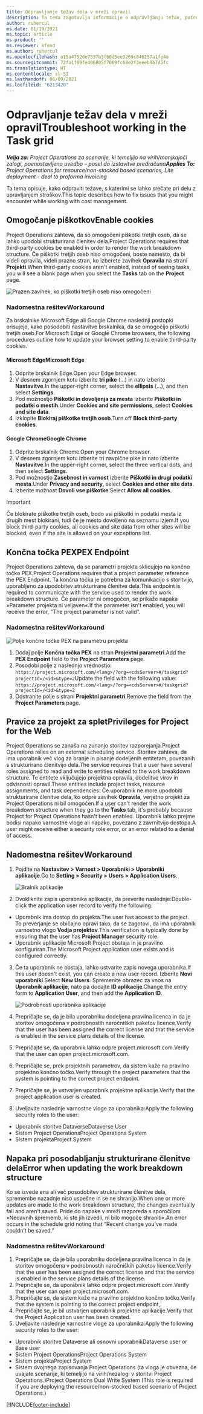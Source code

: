 ```yaml
---
title: Odpravljanje težav dela v mreži opravil
description: Ta tema zagotavlja informacije o odpravljanju težav, potrebne pri delu v mreži opravil.
author: ruhercul
ms.date: 01/19/2021
ms.topic: article
ms.product: ''
ms.reviewer: kfend
ms.author: ruhercul
ms.openlocfilehash: a15a4752de7537b3f60d5ee3269c846257a1fe4a
ms.sourcegitcommit: 72fa1f09fe406805f7009fc68e2f3eeeb9b7d5fc
ms.translationtype: HT
ms.contentlocale: sl-SI
ms.lasthandoff: 06/09/2021
ms.locfileid: "6213420"
---
```

# <a name="troubleshoot-working-in-the-task-grid"></a><span data-ttu-id="9e954-103">Odpravljanje težav dela v mreži opravil</span><span class="sxs-lookup"><span data-stu-id="9e954-103">Troubleshoot working in the Task grid</span></span> 

<span data-ttu-id="9e954-104">_**Velja za:** Project Operations za scenarije, ki temeljijo na virih/manjkajoči zalogi, poenostavljeno uvedbo – posel do izstavitve predračuna_</span><span class="sxs-lookup"><span data-stu-id="9e954-104">_**Applies To:** Project Operations for resource/non-stocked based scenarios, Lite deployment - deal to proforma invoicing_</span></span>

<span data-ttu-id="9e954-105">Ta tema opisuje, kako odpraviti težave, s katerimi se lahko srečate pri delu z upravljanjem stroškov.</span><span class="sxs-lookup"><span data-stu-id="9e954-105">This topic describes how to fix issues that you might encounter while working with cost management.</span></span>

## <a name="enable-cookies"></a><span data-ttu-id="9e954-106">Omogočanje piškotkov</span><span class="sxs-lookup"><span data-stu-id="9e954-106">Enable cookies</span></span>

<span data-ttu-id="9e954-107">Project Operations zahteva, da so omogočeni piškotki tretjih oseb, da se lahko upodobi strukturirana členitev dela.</span><span class="sxs-lookup"><span data-stu-id="9e954-107">Project Operations requires that third-party cookies be enabled in order to render the work breakdown structure.</span></span> <span data-ttu-id="9e954-108">Če piškotki tretjih oseb niso omogočeni, boste namesto, da bi videli opravila, videli prazno stran, ko izberete zavihek **Opravila** na strani **Projekti**.</span><span class="sxs-lookup"><span data-stu-id="9e954-108">When third-party cookies aren't enabled, instead of seeing tasks, you will see a blank page when you select the **Tasks** tab on the **Project** page.</span></span>

![Prazen zavihek, ko piškotki tretjih oseb niso omogočeni](media/blankschedule.png)


### <a name="workaround"></a><span data-ttu-id="9e954-110">Nadomestna rešitev</span><span class="sxs-lookup"><span data-stu-id="9e954-110">Workaround</span></span>
<span data-ttu-id="9e954-111">Za brskalnike Microsoft Edge ali Google Chrome naslednji postopki orisujejo, kako posodobiti nastavitve brskalnika, da se omogočijo piškotki tretjih oseb.</span><span class="sxs-lookup"><span data-stu-id="9e954-111">For Microsoft Edge or Google Chrome browsers, the following procedures outline how to update your browser setting to enable third-party cookies.</span></span>

#### <a name="microsoft-edge"></a><span data-ttu-id="9e954-112">Microsoft Edge</span><span class="sxs-lookup"><span data-stu-id="9e954-112">Microsoft Edge</span></span>

1. <span data-ttu-id="9e954-113">Odprite brskalnik Edge.</span><span class="sxs-lookup"><span data-stu-id="9e954-113">Open your Edge browser.</span></span>
2. <span data-ttu-id="9e954-114">V desnem zgornjem kotu izberite **tri pike** (...) in nato izberite **Nastavitve**.</span><span class="sxs-lookup"><span data-stu-id="9e954-114">In the upper-right corner, select the **ellipsis** (...), and then select **Settings**.</span></span>
3. <span data-ttu-id="9e954-115">Pod možnostjo **Piškotki in dovoljenja za mesta** izberite **Piškotki in podatki o mestih**.</span><span class="sxs-lookup"><span data-stu-id="9e954-115">Under **Cookies and site permissions**, select **Cookies and site data**.</span></span>
4. <span data-ttu-id="9e954-116">Izklopite **Blokiraj piškotke tretjih oseb**.</span><span class="sxs-lookup"><span data-stu-id="9e954-116">Turn off **Block third-party cookies**.</span></span>

#### <a name="google-chrome"></a><span data-ttu-id="9e954-117">Google Chrome</span><span class="sxs-lookup"><span data-stu-id="9e954-117">Google Chrome</span></span>

1. <span data-ttu-id="9e954-118">Odprite brskalnik Chrome.</span><span class="sxs-lookup"><span data-stu-id="9e954-118">Open your Chrome browser.</span></span>
2. <span data-ttu-id="9e954-119">V desnem zgornjem kotu izberite tri navpične pike in nato izberite **Nastavitve**.</span><span class="sxs-lookup"><span data-stu-id="9e954-119">In the upper-right corner, select the three vertical dots, and then select **Settings**.</span></span>
3. <span data-ttu-id="9e954-120">Pod možnostjo **Zasebnost in varnost** izberite **Piškotki in drugi podatki mesta**.</span><span class="sxs-lookup"><span data-stu-id="9e954-120">Under **Privacy and security**, select **Cookies and other site data**.</span></span>
4. <span data-ttu-id="9e954-121">Izberite možnost **Dovoli vse piškotke**.</span><span class="sxs-lookup"><span data-stu-id="9e954-121">Select **Allow all cookies**.</span></span>

> [!IMPORTANT]
> <span data-ttu-id="9e954-122">Če blokirate piškotke tretjih oseb, bodo vsi piškotki in podatki mesta iz drugih mest blokirani, tudi če je mesto dovoljeno na seznamu izjem.</span><span class="sxs-lookup"><span data-stu-id="9e954-122">If you block third-party cookies, all cookies and site data from other sites will be blocked, even if the site is allowed on your exceptions list.</span></span>

## <a name="pex-endpoint"></a><span data-ttu-id="9e954-123">Končna točka PEX</span><span class="sxs-lookup"><span data-stu-id="9e954-123">PEX Endpoint</span></span>

<span data-ttu-id="9e954-124">Project Operations zahteva, da se parametri projekta sklicujejo na končno točko PEX.</span><span class="sxs-lookup"><span data-stu-id="9e954-124">Project Operations requires that a project parameter reference the PEX Endpoint.</span></span> <span data-ttu-id="9e954-125">Ta končna točka je potrebna za komunikacijo s storitvijo, uporabljeno za upodobitev strukturirane členitve dela.</span><span class="sxs-lookup"><span data-stu-id="9e954-125">This endpoint is required to communicate with the service used to render the work breakdown structure.</span></span> <span data-ttu-id="9e954-126">Če parameter ni omogočen, se prikaže napaka »Parameter projekta ni veljaven«.</span><span class="sxs-lookup"><span data-stu-id="9e954-126">If the parameter isn't enabled, you will receive the error, "The project parameter is not valid".</span></span> 

### <a name="workaround"></a><span data-ttu-id="9e954-127">Nadomestna rešitev</span><span class="sxs-lookup"><span data-stu-id="9e954-127">Workaround</span></span>
 ![Polje končne točke PEX na parametru projekta](media/projectparameter.png)

1. <span data-ttu-id="9e954-129">Dodaj polje **Končna točka PEX** na stran **Projektni parametri**.</span><span class="sxs-lookup"><span data-stu-id="9e954-129">Add the **PEX Endpoint** field to the **Project Parameters** page.</span></span>
2. <span data-ttu-id="9e954-130">Posodobi polje z naslednjo vrednostjo: `https://project.microsoft.com/<lang>/?org=<cdsServer>#/taskgrid?projectId=/<id>&type=2`</span><span class="sxs-lookup"><span data-stu-id="9e954-130">Update the field with the following value: `https://project.microsoft.com/<lang>/?org=<cdsServer>#/taskgrid?projectId=/<id>&type=2`</span></span>
3. <span data-ttu-id="9e954-131">Odstranite polje s strani **Projektni parametri**.</span><span class="sxs-lookup"><span data-stu-id="9e954-131">Remove the field from the **Project Parameters** page.</span></span>

## <a name="privileges-for-project-for-the-web"></a><span data-ttu-id="9e954-132">Pravice za projekt za splet</span><span class="sxs-lookup"><span data-stu-id="9e954-132">Privileges for Project for the Web</span></span>

<span data-ttu-id="9e954-133">Project Operations se zanaša na zunanjo storitev razporejanja.</span><span class="sxs-lookup"><span data-stu-id="9e954-133">Project Operations relies on an external scheduling service.</span></span> <span data-ttu-id="9e954-134">Storitev zahteva, da ima uporabnik več vlog za branje in pisanje dodeljenih entitetam, povezanih s strukturirano členitvijo dela.</span><span class="sxs-lookup"><span data-stu-id="9e954-134">The service requires that a user have several roles assigned to read and write to entities related to the work breakdown structure.</span></span> <span data-ttu-id="9e954-135">Te entitete vključujejo projektna opravila, dodelitve virov in odvisnosti opravil.</span><span class="sxs-lookup"><span data-stu-id="9e954-135">These entities include project tasks, resource assignments, and task dependencies.</span></span> <span data-ttu-id="9e954-136">Če uporabnik ne more upodobiti strukturirane členitve dela, ko odpre zavihek **Opravila**, verjetno projekt za Project Operations ni bil omogočen.</span><span class="sxs-lookup"><span data-stu-id="9e954-136">If a user can't render the work breakdown structure when they go to the **Tasks** tab, it's probably because Project for Project Operations hasn't been enabled.</span></span> <span data-ttu-id="9e954-137">Uporabnik lahko prejme bodisi napako varnostne vloge ali napako, povezano z zavrnitvijo dostopa.</span><span class="sxs-lookup"><span data-stu-id="9e954-137">A user might receive either a security role error, or an error related to a denial of access.</span></span>


## <a name="workaround"></a><span data-ttu-id="9e954-138">Nadomestna rešitev</span><span class="sxs-lookup"><span data-stu-id="9e954-138">Workaround</span></span>

1. <span data-ttu-id="9e954-139">Pojdite na **Nastavitev > Varnost > Uporabniki > Uporabniki aplikacije**.</span><span class="sxs-lookup"><span data-stu-id="9e954-139">Go to **Setting > Security > Users > Application Users**.</span></span>  

   ![Bralnik aplikacije](media/applicationuser.jpg)
   
2. <span data-ttu-id="9e954-141">Dvokliknite zapis uporabnika aplikacije, da preverite naslednje:</span><span class="sxs-lookup"><span data-stu-id="9e954-141">Double-click the application user record to verify the following:</span></span>

 - <span data-ttu-id="9e954-142">Uporabnik ima dostop do projekta.</span><span class="sxs-lookup"><span data-stu-id="9e954-142">The user has access to the project.</span></span> <span data-ttu-id="9e954-143">To preverjanje se običajno opravi tako, da se zagotovi, da ima uporabnik varnostno vlogo **Vodja projektov**.</span><span class="sxs-lookup"><span data-stu-id="9e954-143">This verification is typically done by ensuring that the user has **Project Manager** security role.</span></span>
 - <span data-ttu-id="9e954-144">Uporabnik aplikacije Microsoft Project obstaja in je pravilno konfiguriran.</span><span class="sxs-lookup"><span data-stu-id="9e954-144">The Microsoft Project application user exists and is configured correctly.</span></span>
 
3. <span data-ttu-id="9e954-145">Če ta uporabnik ne obstaja, lahko ustvarite zapis novega uporabnika.</span><span class="sxs-lookup"><span data-stu-id="9e954-145">If this user doesn't exist, you can create a new user record.</span></span> <span data-ttu-id="9e954-146">Izberite **Novi uporabniki**.</span><span class="sxs-lookup"><span data-stu-id="9e954-146">Select **New Users**.</span></span> <span data-ttu-id="9e954-147">Spremenite obrazec za vnos na **Uporabnik aplikacije**, nato pa dodajte **ID aplikacije**.</span><span class="sxs-lookup"><span data-stu-id="9e954-147">Change the entry form to **Application User**, and then add the **Application ID**.</span></span>

   ![Podrobnosti uporabnika aplikacije](media/applicationuserdetails.jpg)

4. <span data-ttu-id="9e954-149">Prepričajte se, da je bila uporabniku dodeljena pravilna licenca in da je storitev omogočena v podrobnostih naročniških paketov licence.</span><span class="sxs-lookup"><span data-stu-id="9e954-149">Verify that the user has been assigned the correct license and that the service is enabled in the service plans details of the license.</span></span>
5. <span data-ttu-id="9e954-150">Prepričajte se, da uporabnik lahko odpre project.microsoft.com.</span><span class="sxs-lookup"><span data-stu-id="9e954-150">Verify that the user can open project.microsoft.com.</span></span>
6. <span data-ttu-id="9e954-151">Prepričajte se, prek projektnih parametrov, da sistem kaže na pravilno projektno končno točko.</span><span class="sxs-lookup"><span data-stu-id="9e954-151">Verify through the project parameters that the system is pointing to the correct project endpoint.</span></span>
7. <span data-ttu-id="9e954-152">Prepričajte se, je ustvarjen uporabnik projektne aplikacije.</span><span class="sxs-lookup"><span data-stu-id="9e954-152">Verify that the project application user is created.</span></span>
8. <span data-ttu-id="9e954-153">Uveljavite naslednje varnostne vloge za uporabnika:</span><span class="sxs-lookup"><span data-stu-id="9e954-153">Apply the following security roles to the user:</span></span>

  - <span data-ttu-id="9e954-154">Uporabnik storitve Dataverse</span><span class="sxs-lookup"><span data-stu-id="9e954-154">Dataverse User</span></span>
  - <span data-ttu-id="9e954-155">Sistem Project Operations</span><span class="sxs-lookup"><span data-stu-id="9e954-155">Project Operations System</span></span>
  - <span data-ttu-id="9e954-156">Sistem projekta</span><span class="sxs-lookup"><span data-stu-id="9e954-156">Project System</span></span>

## <a name="error-when-updating-the-work-breakdown-structure"></a><span data-ttu-id="9e954-157">Napaka pri posodabljanju strukturirane členitve dela</span><span class="sxs-lookup"><span data-stu-id="9e954-157">Error when updating the work breakdown structure</span></span>

<span data-ttu-id="9e954-158">Ko se izvede ena ali več posodobitev strukturirane členitve dela, spremembe nazadnje niso uspešne in se ne shranijo.</span><span class="sxs-lookup"><span data-stu-id="9e954-158">When one or more updates are made to the work breakdown structure, the changes eventually fail and aren't saved.</span></span> <span data-ttu-id="9e954-159">Pride do napake v mreži razporeda s sporočilom »Nedavnih sprememb, ki ste jih izvedli, ni bilo mogoče shraniti«.</span><span class="sxs-lookup"><span data-stu-id="9e954-159">An error occurs in the schedule grid noting that “Recent change you’ve made couldn’t be saved.”</span></span>

### <a name="workaround"></a><span data-ttu-id="9e954-160">Nadomestna rešitev</span><span class="sxs-lookup"><span data-stu-id="9e954-160">Workaround</span></span>

1. <span data-ttu-id="9e954-161">Prepričajte se, da je bila uporabniku dodeljena pravilna licenca in da je storitev omogočena v podrobnostih naročniških paketov licence.</span><span class="sxs-lookup"><span data-stu-id="9e954-161">Verify that the user has been assigned the correct license and that the service is enabled in the service plans details of the license.</span></span>
2. <span data-ttu-id="9e954-162">Prepričajte se, da uporabnik lahko odpre project.microsoft.com.</span><span class="sxs-lookup"><span data-stu-id="9e954-162">Verify that the user can open project.microsoft.com.</span></span>
3. <span data-ttu-id="9e954-163">Prepričajte se, da sistem kaže na pravilno projektno končno točko.</span><span class="sxs-lookup"><span data-stu-id="9e954-163">Verify that the system is pointing to the correct project endpoint,.</span></span>
4. <span data-ttu-id="9e954-164">Prepričajte se, je bil ustvarjen uporabnik projektne aplikacije.</span><span class="sxs-lookup"><span data-stu-id="9e954-164">Verify that the Project Application user has been created.</span></span>
5. <span data-ttu-id="9e954-165">Uveljavite naslednje varnostne vloge za uporabnika:</span><span class="sxs-lookup"><span data-stu-id="9e954-165">Apply the following security roles to the user:</span></span>
  
  - <span data-ttu-id="9e954-166">Uporabnik storitve Dataverse ali osnovni uporabnik</span><span class="sxs-lookup"><span data-stu-id="9e954-166">Dataverse user or Base user</span></span>
  - <span data-ttu-id="9e954-167">Sistem Project Operations</span><span class="sxs-lookup"><span data-stu-id="9e954-167">Project Operations System</span></span>
  - <span data-ttu-id="9e954-168">Sistem projekta</span><span class="sxs-lookup"><span data-stu-id="9e954-168">Project System</span></span>
  - <span data-ttu-id="9e954-169">Sistem dvojnega zapisovanja Project Operations (ta vloga je obvezna, če uvajate scenarije, ki temeljijo na virih/nezalogi v storitvi Project Operations.)</span><span class="sxs-lookup"><span data-stu-id="9e954-169">Project Operations Dual Write System (This role is required if you are deploying the resource/non-stocked based scenario of Project Operations.)</span></span>


[!INCLUDE[footer-include](../includes/footer-banner.md)]
